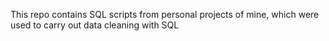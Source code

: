 This repo contains SQL scripts from  personal projects of mine, which were used to carry out data cleaning with SQL
